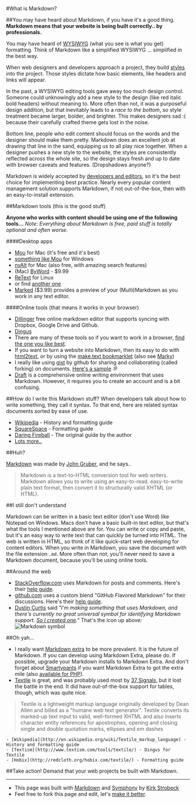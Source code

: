 #What is Markdown?

##You may have heard about Markdown, if you have it's a good thing.
**Markdown means that your website is being built correctly.. by professionals.**

You may have heard of [WYSIWYG](http://en.wikipedia.org/wiki/WYSIWYG) (what you see is what you get) formatting. Think of Markdown like a simplified WYSIWYG ... simplified in the best way.

When web designers and developers approach a project, they build [styles](http://www.w3schools.com/css/) into the project. Those styles dictate how basic elements, like headers and links will appear.

In the past, a WYSIWYG editing tools gave away too much design control. Someone could unknowingly add a new style to the design (like red italic bold headers) without meaning to. More often than not, it was a purposeful design addition, but that inevitably leads to a *race to the bottom*, so style treatment became larger, bolder, and brighter. This makes designers sad :( because their carefully crafted theme gets lost in the noise.

Bottom line, people who edit content should focus on the words and the designer should make them pretty. Markdown does an excellent job at drawing that line in the sand, equipping us to all play nice together. When a designer pushes a new style to the website, the styles are consistently reflected across the whole site, so the design stays fresh and up to date with browser caveats and features. (Dropshadows anyone?)

Markdown is widely accepted by [developers and editors](https://www.google.com/#q=love+markdown), so it's the best choice for implementing best practice. Nearly every popular content management solution supports Markdown, if not out-of-the-box, then with an easy-to-install extension.

##Markdown tools (this is the good stuff)

**Anyone who works with content should be using one of the following tools...**
*Note: Everything about Markdown is free, paid stuff is totally optional and often worse.*

####Desktop apps

- [Mou](http://mouapp.com/) for Mac (it's free and it's best)
- [something like Mou](http://alternativeto.net/software/mou/?platform=windows) for Windows
- [nvAlt](http://brettterpstra.com/projects/nvalt/) for Mac (also free, with amazing search features)
- (Mac) [ByWord](http://bywordapp.com/) - $9.99
- [ReText](http://sourceforge.net/p/retext/home/ReText/) for Linux
- or find [another one](https://www.google.com/#q=markdown+apps)
- [Marked](http://itunes.apple.com/us/app/marked/id448925439?mt=12) ($3.99) provides a preview of your (Multi)Markdown as you work in any text editor.

####Online tools (that means it works in your browser)

- [Dillinger](http://dillinger.io/) free online markdown editor that supports syncing with Dropbox, Google Drive and Github.
- [Dingus](http://daringfireball.net/projects/markdown/dingus)
- There are many of these tools so if you want to work in a browser, [find the one you like best](https://www.google.com/#q=online+markdown+editor+tool).
- If you want to turn a website into Markdown, then its easy to do with [html2text](http://www.aaronsw.com/2002/html2text/), or by using the [make.text bookmarklet](https://gist.github.com/dajare/5371948) (also see [Marky](http://markdownrules.com/))
- I really like using [gist](https://gist.github.com/) by github for sharing and collaborating (called forking) on documents. [Here's a sample](https://gist.github.com/2152688) :P
- [Draft](https://draftin.com/) is a comprehensive online writing environment that uses Markdown. However, it requires you to create an account and is a bit confusing.

##How do I write this Markdown stuff?
When developers talk about how to write something, they call it syntax. To that end, here are related syntax documents sorted by ease of use.

- [Wikipedia](http://en.wikipedia.org/wiki/Markdown) - History and formatting guide
- [SquareSpace](http://www.squarespace.com/display/ShowHelp?section=Markdown) - Formatting guide
- [Daring Fireball](http://daringfireball.net/projects/markdown/syntax) - The original guide by the author
- [Lots more..](https://www.google.com/#q=markdown+syntax)

##Huh?

[Markdown](http://daringfireball.net/projects/markdown/) was made by [John Gruber](http://daringfireball.net/), and he says..

> Markdown is a text-to-HTML conversion tool for web writers. Markdown allows you to write using an easy-to-read, easy-to-write plain text format, then convert it to structurally valid XHTML (or HTML).

##I still don't understand

Markdown can be written in a basic text editor (don't use Word) like Notepad on Windows. Macs don't have a basic built-in text editor, but that's what the tools I mentioned above are for. You can write or copy and paste, but it's an easy way to write text that can quickly be turned into HTML. The web is written in HTML, so think of it like quick-start web developing for content editors. When you write in Markdown, you save the document with the file extension `.md`. More often than not, you'll never need to save a Markdown document, because you'll be using online tools.

##Around the web

* [StackOverflow.com](http://stackoverflow.com/) uses Markdown for posts and comments. Here's their [help guide](http://stackoverflow.com/editing-help).
* [github.com](https://github.com) uses a custom blend "GitHub Flavored Markdown" for their discussions. Here's their [help guide](http://github.github.com/github-flavored-markdown/).
* [Dustin Curtis](http://dcurt.is/the-markdown-mark) said *"I'm making something that uses Markdown, and there's currently no great universal symbol for identifying Markdown support. [So I created one](https://github.com/dcurtis/markdown-mark)."* That's the icon up above:  ![Markdown symbol](https://raw.github.com/dcurtis/markdown-mark/master/png/32x20-solid.png "Markdown symbol")

##Oh yah...

- I really want [Markdown extra](http://michelf.com/projects/php-markdown/extra/) to be more prevalent. It is the future of Markdown. If you can develop using Markdown Extra, please do. If possible, upgrade your Markdown installs to Markdown Extra. And don't forget about [Smartypants](http://daringfireball.net/projects/smartypants/) if you want Markdown Extra to got the extra mile (also [available for PHP](http://michelf.ca/projects/php-smartypants/)).
- [Textile](http://textile.sitemonks.com/) is great, and was probably used most by [37 Signals](http://productblog.37signals.com/products/2007/07/use-textile-in-.html), but it lost the battle in the end.
It did have out-of-the-box support for tables, though, which was quite nice.
>Textile is a lightweight markup language originally developed by Dean Allen and billed as a "humane web text generator". Textile converts its marked-up text input to valid, well-formed XHTML and also inserts character entity references for apostrophes, opening and closing single and double quotation marks, ellipses and em dashes

	- [Wikipedia](http://en.wikipedia.org/wiki/Textile_markup_language) - History and formatting guide
	- [Textism](http://www.textism.com/tools/textile/) - Dingus for Textile
	- [Hobix](http://redcloth.org/hobix.com/textile/) - Formatting guide

##Take action!
Demand that your web projects be built with Markdown.

---

- This page was built with [Markdown](http://daringfireball.net/projects/markdown/) and [Symphony](http://symphony-cms.com/) by [Kirk Strobeck](http://kirkstrobeck.com/)
- Feel free to fork this page and edit, let's [make it better](https://github.com/kirkstrobeck/whatismarkdown/blob/master/README.md).
